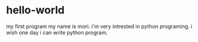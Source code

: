 # hello-world
my first program
my name is mori. i'm very intrested in python programing. i wish one day i can write python program.
